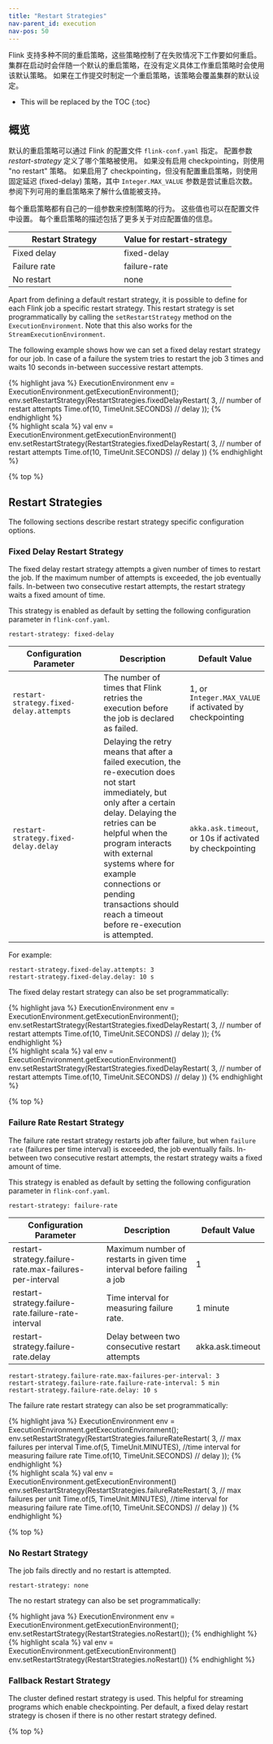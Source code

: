 ```yaml
---
title: "Restart Strategies"
nav-parent_id: execution
nav-pos: 50
---
```

<!--
Licensed to the Apache Software Foundation (ASF) under one
or more contributor license agreements.  See the NOTICE file
distributed with this work for additional information
regarding copyright ownership.  The ASF licenses this file
to you under the Apache License, Version 2.0 (the
"License"); you may not use this file except in compliance
with the License.  You may obtain a copy of the License at

  http://www.apache.org/licenses/LICENSE-2.0

Unless required by applicable law or agreed to in writing,
software distributed under the License is distributed on an
"AS IS" BASIS, WITHOUT WARRANTIES OR CONDITIONS OF ANY
KIND, either express or implied.  See the License for the
specific language governing permissions and limitations
under the License.
-->

Flink 支持多种不同的重启策略，这些策略控制了在失败情况下工作要如何重启。
集群在启动时会伴随一个默认的重启策略，在没有定义具体工作重启策略时会使用该默认策略。
如果在工作提交时制定一个重启策略，该策略会覆盖集群的默认设定。

* This will be replaced by the TOC
{:toc}

## 概览

默认的重启策略可以通过 Flink 的配置文件 `flink-conf.yaml` 指定。
配置参数 *restart-strategy* 定义了哪个策略被使用。
如果没有启用 checkpointing，则使用 "no restart" 策略。
如果启用了 checkpointing，但没有配置重启策略，则使用固定延迟 (fixed-delay) 策略，其中 `Integer.MAX_VALUE` 参数是尝试重启次数。
参阅下列可用的重启策略来了解什么值能被支持。

每个重启策略都有自己的一组参数来控制策略的行为。
这些值也可以在配置文件中设置。
每个重启策略的描述包括了更多关于对应配置值的信息。

<table class="table table-bordered">
  <thead>
    <tr>
      <th class="text-left" style="width: 50%">Restart Strategy</th>
      <th class="text-left">Value for restart-strategy</th>
    </tr>
  </thead>
  <tbody>
    <tr>
        <td>Fixed delay</td>
        <td>fixed-delay</td>
    </tr>
    <tr>
        <td>Failure rate</td>
        <td>failure-rate</td>
    </tr>
    <tr>
        <td>No restart</td>
        <td>none</td>
    </tr>
  </tbody>
</table>

Apart from defining a default restart strategy, it is possible to define for each Flink job a specific restart strategy.
This restart strategy is set programmatically by calling the `setRestartStrategy` method on the `ExecutionEnvironment`.
Note that this also works for the `StreamExecutionEnvironment`.

The following example shows how we can set a fixed delay restart strategy for our job.
In case of a failure the system tries to restart the job 3 times and waits 10 seconds in-between successive restart attempts.

<div class="codetabs" markdown="1">
<div data-lang="java" markdown="1">
{% highlight java %}
ExecutionEnvironment env = ExecutionEnvironment.getExecutionEnvironment();
env.setRestartStrategy(RestartStrategies.fixedDelayRestart(
  3, // number of restart attempts
  Time.of(10, TimeUnit.SECONDS) // delay
));
{% endhighlight %}
</div>
<div data-lang="scala" markdown="1">
{% highlight scala %}
val env = ExecutionEnvironment.getExecutionEnvironment()
env.setRestartStrategy(RestartStrategies.fixedDelayRestart(
  3, // number of restart attempts
  Time.of(10, TimeUnit.SECONDS) // delay
))
{% endhighlight %}
</div>
</div>

{% top %}

## Restart Strategies

The following sections describe restart strategy specific configuration options.

### Fixed Delay Restart Strategy

The fixed delay restart strategy attempts a given number of times to restart the job.
If the maximum number of attempts is exceeded, the job eventually fails.
In-between two consecutive restart attempts, the restart strategy waits a fixed amount of time.

This strategy is enabled as default by setting the following configuration parameter in `flink-conf.yaml`.

~~~
restart-strategy: fixed-delay
~~~

<table class="table table-bordered">
  <thead>
    <tr>
      <th class="text-left" style="width: 40%">Configuration Parameter</th>
      <th class="text-left" style="width: 40%">Description</th>
      <th class="text-left">Default Value</th>
    </tr>
  </thead>
  <tbody>
    <tr>
        <td><code>restart-strategy.fixed-delay.attempts</code></td>
        <td>The number of times that Flink retries the execution before the job is declared as failed.</td>
        <td>1, or <code>Integer.MAX_VALUE</code> if activated by checkpointing</td>
    </tr>
    <tr>
        <td><code>restart-strategy.fixed-delay.delay</code></td>
        <td>Delaying the retry means that after a failed execution, the re-execution does not start immediately, but only after a certain delay. Delaying the retries can be helpful when the program interacts with external systems where for example connections or pending transactions should reach a timeout before re-execution is attempted.</td>
        <td><code>akka.ask.timeout</code>, or 10s if activated by checkpointing</td>
    </tr>
  </tbody>
</table>

For example:

~~~
restart-strategy.fixed-delay.attempts: 3
restart-strategy.fixed-delay.delay: 10 s
~~~

The fixed delay restart strategy can also be set programmatically:

<div class="codetabs" markdown="1">
<div data-lang="java" markdown="1">
{% highlight java %}
ExecutionEnvironment env = ExecutionEnvironment.getExecutionEnvironment();
env.setRestartStrategy(RestartStrategies.fixedDelayRestart(
  3, // number of restart attempts
  Time.of(10, TimeUnit.SECONDS) // delay
));
{% endhighlight %}
</div>
<div data-lang="scala" markdown="1">
{% highlight scala %}
val env = ExecutionEnvironment.getExecutionEnvironment()
env.setRestartStrategy(RestartStrategies.fixedDelayRestart(
  3, // number of restart attempts
  Time.of(10, TimeUnit.SECONDS) // delay
))
{% endhighlight %}
</div>
</div>

{% top %}

### Failure Rate Restart Strategy

The failure rate restart strategy restarts job after failure, but when `failure rate` (failures per time interval) is exceeded, the job eventually fails.
In-between two consecutive restart attempts, the restart strategy waits a fixed amount of time.

This strategy is enabled as default by setting the following configuration parameter in `flink-conf.yaml`.

~~~
restart-strategy: failure-rate
~~~

<table class="table table-bordered">
  <thead>
    <tr>
      <th class="text-left" style="width: 40%">Configuration Parameter</th>
      <th class="text-left" style="width: 40%">Description</th>
      <th class="text-left">Default Value</th>
    </tr>
  </thead>
  <tbody>
    <tr>
        <td><it>restart-strategy.failure-rate.max-failures-per-interval</it></td>
        <td>Maximum number of restarts in given time interval before failing a job</td>
        <td>1</td>
    </tr>
    <tr>
        <td><it>restart-strategy.failure-rate.failure-rate-interval</it></td>
        <td>Time interval for measuring failure rate.</td>
        <td>1 minute</td>
    </tr>
    <tr>
        <td><it>restart-strategy.failure-rate.delay</it></td>
        <td>Delay between two consecutive restart attempts</td>
        <td><it>akka.ask.timeout</it></td>
    </tr>
  </tbody>
</table>

~~~
restart-strategy.failure-rate.max-failures-per-interval: 3
restart-strategy.failure-rate.failure-rate-interval: 5 min
restart-strategy.failure-rate.delay: 10 s
~~~

The failure rate restart strategy can also be set programmatically:

<div class="codetabs" markdown="1">
<div data-lang="java" markdown="1">
{% highlight java %}
ExecutionEnvironment env = ExecutionEnvironment.getExecutionEnvironment();
env.setRestartStrategy(RestartStrategies.failureRateRestart(
  3, // max failures per interval
  Time.of(5, TimeUnit.MINUTES), //time interval for measuring failure rate
  Time.of(10, TimeUnit.SECONDS) // delay
));
{% endhighlight %}
</div>
<div data-lang="scala" markdown="1">
{% highlight scala %}
val env = ExecutionEnvironment.getExecutionEnvironment()
env.setRestartStrategy(RestartStrategies.failureRateRestart(
  3, // max failures per unit
  Time.of(5, TimeUnit.MINUTES), //time interval for measuring failure rate
  Time.of(10, TimeUnit.SECONDS) // delay
))
{% endhighlight %}
</div>
</div>

{% top %}

### No Restart Strategy

The job fails directly and no restart is attempted.

~~~
restart-strategy: none
~~~

The no restart strategy can also be set programmatically:

<div class="codetabs" markdown="1">
<div data-lang="java" markdown="1">
{% highlight java %}
ExecutionEnvironment env = ExecutionEnvironment.getExecutionEnvironment();
env.setRestartStrategy(RestartStrategies.noRestart());
{% endhighlight %}
</div>
<div data-lang="scala" markdown="1">
{% highlight scala %}
val env = ExecutionEnvironment.getExecutionEnvironment()
env.setRestartStrategy(RestartStrategies.noRestart())
{% endhighlight %}
</div>
</div>

### Fallback Restart Strategy

The cluster defined restart strategy is used. 
This helpful for streaming programs which enable checkpointing.
Per default, a fixed delay restart strategy is chosen if there is no other restart strategy defined.

{% top %}
